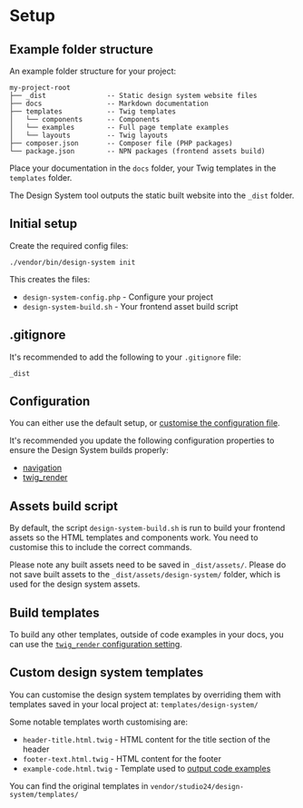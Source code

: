 # Setup

## Example folder structure

An example folder structure for your project:

```
my-project-root
├── _dist               -- Static design system website files
├── docs                -- Markdown documentation
├── templates           -- Twig templates
│   └── components      -- Components 
│   └── examples        -- Full page template examples
│   └── layouts         -- Twig layouts
├── composer.json       -- Composer file (PHP packages) 
└── package.json        -- NPN packages (frontend assets build)
```

Place your documentation in the `docs` folder, your Twig templates in the `templates` folder.

The Design System tool outputs the static built website into the `_dist` folder.

## Initial setup

Create the required config files:

```
./vendor/bin/design-system init
```

This creates the files:
* `design-system-config.php` - Configure your project
* `design-system-build.sh` - Your frontend asset build script

## .gitignore

It's recommended to add the following to your `.gitignore` file:

```
_dist
```

## Configuration

You can either use the default setup, or [customise the configuration file](configuration.md).

It's recommended you update the following configuration properties to ensure the Design System builds properly:

* [navigation](configuration.md#navigation)
* [twig_render](configuration.md#twig_render)

## Assets build script

By default, the script `design-system-build.sh` is run to build your frontend assets so the HTML templates and components 
work. You need to customise this to include the correct commands.

Please note any built assets need to be saved in `_dist/assets/`. Please do not save built assets 
to the `_dist/assets/design-system/` folder, which is used for the design system assets.

## Build templates

To build any other templates, outside of code examples in your docs, you can use the 
[`twig_render` configuration setting](configuration.md#twig_render).

## Custom design system templates

You can customise the design system templates by overriding them with templates saved in your local project at: `templates/design-system/`

Some notable templates worth customising are:

* `header-title.html.twig` - HTML content for the title section of the header
* `footer-text.html.twig` - HTML content for the footer
* `example-code.html.twig` - Template used to [output code examples](writing-documentation.md#custom-template-for-code-examples)

You can find the original templates in `vendor/studio24/design-system/templates/`